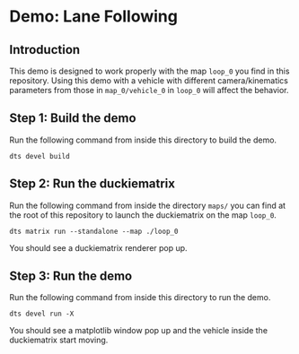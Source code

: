 # Demo: Lane Following

## Introduction

This demo is designed to work properly with the map `loop_0` you find 
in this repository.
Using this demo with a vehicle with different camera/kinematics 
parameters from those in `map_0/vehicle_0` in `loop_0` will affect 
the behavior.


## Step 1: Build the demo

Run the following command from inside this directory to build the demo.

```shell
dts devel build
```

## Step 2: Run the duckiematrix

Run the following command from inside the directory `maps/` you can 
find at the root of this repository to launch the duckiematrix on the
map `loop_0`.

```shell
dts matrix run --standalone --map ./loop_0
```

You should see a duckiematrix renderer pop up.


## Step 3: Run the demo

Run the following command from inside this directory to run the demo.

```shell
dts devel run -X
```

You should see a matplotlib window pop up and the vehicle inside the 
duckiematrix start moving.
